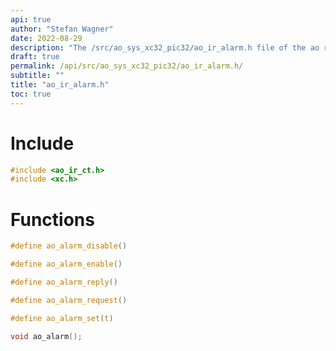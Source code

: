 ```yaml
---
api: true
author: "Stefan Wagner"
date: 2022-08-29
description: "The /src/ao_sys_xc32_pic32/ao_ir_alarm.h file of the ao real-time operating system."
draft: true
permalink: /api/src/ao_sys_xc32_pic32/ao_ir_alarm.h/
subtitle: ""
title: "ao_ir_alarm.h"
toc: true
---
```


# Include

```c
#include <ao_ir_ct.h>
#include <xc.h>
```

# Functions

```c
#define ao_alarm_disable()
```

```c
#define ao_alarm_enable()
```

```c
#define ao_alarm_reply()
```

```c
#define ao_alarm_request()
```

```c
#define ao_alarm_set(t)
```

```c
void ao_alarm();
```

